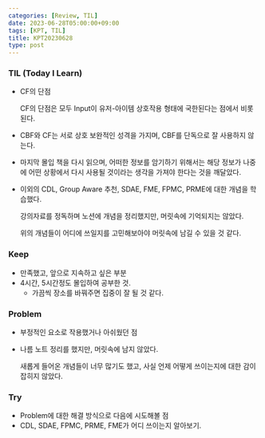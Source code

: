 ```yaml
---
categories: [Review, TIL]
date: 2023-06-28T05:00:00+09:00
tags: [KPT, TIL]
title: KPT20230628
type: post
---
```

### **TIL (Today I Learn)**

- CF의 단점
    
    CF의 단점은 모두 Input이 유저-아이템 상호작용 형태에 국한된다는 점에서 비롯된다.
    
- CBF와 CF는 서로 상호 보완적인 성격을 가지며, CBF를 단독으로 잘 사용하지 않는다.
- 마지막 몰입 책을 다시 읽으며, 어떠한 정보를 암기하기 위해서는 해당 정보가 나중에 어떤 상황에서 다시 사용될 것이라는 생각을 가져야 한다는 것을 깨달았다.
- 이외의 CDL, Group Aware 추천, SDAE, FME, FPMC, PRME에 대한 개념을 학습했다.
    
    강의자료를 정독하며 노션에 개념을 정리했지만, 머릿속에 기억되지는 않았다.
    
    위의 개념들이 어디에 쓰일지를 고민해보아야 머릿속에 남길 수 있을 것 같다.
    

### **Keep**

- 만족했고, 앞으로 지속하고 싶은 부분
- 4시간, 5시간정도 몰입하여 공부한 것.
    - 가끔씩 장소를 바꿔주면 집중이 잘 될 것 같다.

### **Problem**

- 부정적인 요소로 작용했거나 아쉬웠던 점
- 나름 노트 정리를 했지만, 머릿속에 남지 않았다.
    
    새롭게 들어온 개념들이 너무 많기도 했고, 사실 언제 어떻게 쓰이는지에 대한 감이 잡히지 않았다.
    

### **Try**

- Problem에 대한 해결 방식으로 다음에 시도해볼 점
- CDL, SDAE, FPMC, PRME, FME가 어디 쓰이는지 알아보기.